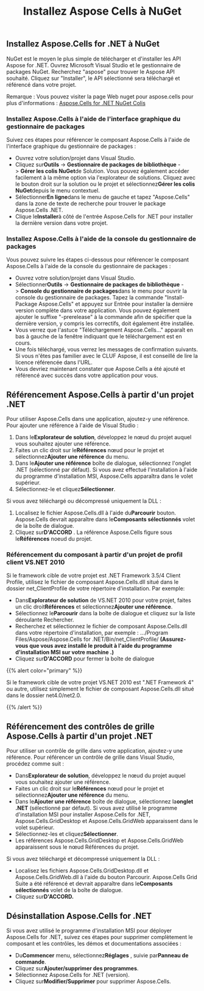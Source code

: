 ﻿---
title: Installez Aspose Cells à NuGet
type: docs
weight: 30
url: /fr/net/installation/
---
## **Installez Aspose.Cells for .NET à NuGet**
NuGet est le moyen le plus simple de télécharger et d'installer les API Aspose for .NET. Ouvrez Microsoft Visual Studio et le gestionnaire de packages NuGet. Recherchez "aspose" pour trouver le Aspose API souhaité. Cliquez sur "Installer", le API sélectionné sera téléchargé et référencé dans votre projet.

Remarque : Vous pouvez visiter la page Web nuget pour aspose.cells pour plus d'informations :
[Aspose.Cells for .NET NuGet Colis](https://www.nuget.org/packages/Aspose.Cells/)

### **Installez Aspose.Cells à l'aide de l'interface graphique du gestionnaire de packages**
Suivez ces étapes pour référencer le composant Aspose.Cells à l'aide de l'interface graphique du gestionnaire de packages :

- Ouvrez votre solution/projet dans Visual Studio.
- Cliquez sur**Outils** -> **Gestionnaire de packages de bibliothèque** -> **Gérer les colis NuGet**de Solution. Vous pouvez également accéder facilement à la même option via l'explorateur de solutions. Cliquez avec le bouton droit sur la solution ou le projet et sélectionnez**Gérer les colis NuGet**depuis le menu contextuel.
- Sélectionner**En ligne**dans le menu de gauche et tapez "Aspose.Cells" dans la zone de texte de recherche pour trouver le package Aspose.Cells .NET.
- Clique le**Installer**à côté de l'entrée Aspose.Cells for .NET pour installer la dernière version dans votre projet.
### **Installez Aspose.Cells à l'aide de la console du gestionnaire de packages**
Vous pouvez suivre les étapes ci-dessous pour référencer le composant Aspose.Cells à l'aide de la console du gestionnaire de packages :

- Ouvrez votre solution/projet dans Visual Studio.
- Sélectionner**Outils** -> **Gestionnaire de packages de bibliothèque** -> **Console du gestionnaire de packages**dans le menu pour ouvrir la console du gestionnaire de packages.
 Tapez la commande "Install-Package Aspose.Cells" et appuyez sur Entrée pour installer la dernière version complète dans votre application. Vous pouvez également ajouter le suffixe "-prerelease" à la commande afin de spécifier que la dernière version, y compris les correctifs, doit également être installée.
- Vous verrez que l'astuce "Téléchargement Aspose.Cells..." apparaît en bas à gauche de la fenêtre indiquant que le téléchargement est en cours.
- Une fois téléchargé, vous verrez les messages de confirmation suivants. Si vous n'êtes pas familier avec le CLUF Aspose, il est conseillé de lire la licence référencée dans l'URL.
- Vous devriez maintenant constater que Aspose.Cells a été ajouté et référencé avec succès dans votre application pour vous.
## **Référencement Aspose.Cells à partir d'un projet .NET**
Pour utiliser Aspose.Cells dans une application, ajoutez-y une référence. Pour ajouter une référence à l'aide de Visual Studio :

1.  Dans le**Explorateur de solution**, développez le nœud du projet auquel vous souhaitez ajouter une référence.
1.  Faites un clic droit sur le**Références** nœud pour le projet et sélectionnez**Ajouter une référence** du menu.
1.  Dans le**Ajouter une référence** boîte de dialogue, sélectionnez l'onglet .NET (sélectionné par défaut). Si vous avez effectué l'installation à l'aide du programme d'installation MSI, Aspose.Cells apparaîtra dans le volet supérieur.
1.  Sélectionnez-le et cliquez**Sélectionner**.

Si vous avez téléchargé ou décompressé uniquement la DLL :

1.  Localisez le fichier Aspose.Cells.dll à l'aide du**Parcourir** bouton. Aspose.Cells devrait apparaître dans le**Composants sélectionnés** volet de la boîte de dialogue.
1.  Cliquez sur**D'ACCORD** . La référence Aspose.Cells figure sous le**Références** noeud du projet.
### **Référencement du composant à partir d'un projet de profil client VS.NET 2010**
Si le framework cible de votre projet est .NET Framework 3.5/4 Client Profile, utilisez le fichier de composant Aspose.Cells.dll situé dans le dossier net_ClientProfile de votre répertoire d'installation. Par exemple:

-  Dans**Explorateur de solution** de VS.NET 2010 pour votre projet, faites un clic droit**Références** et sélectionnez**Ajouter une référence**.
-  Sélectionnez le**Parcourir** dans la boîte de dialogue et cliquez sur la liste déroulante Rechercher.
- Recherchez et sélectionnez le fichier de composant Aspose.Cells.dll dans votre répertoire d'installation, par exemple : .../Program Files/Aspose/Aspose.Cells for .NET/Bin/net_ClientProfile/ **(Assurez-vous que vous avez installé le produit à l'aide du programme d'installation MSI sur votre machine .)**
-  Cliquez sur**D'ACCORD** pour fermer la boîte de dialogue

{{% alert color="primary" %}} 

Si le framework cible de votre projet VS.NET 2010 est ".NET Framework 4" ou autre, utilisez simplement le fichier de composant Aspose.Cells.dll situé dans le dossier net4.0/net2.0.

{{% /alert %}} 
## **Référencement des contrôles de grille Aspose.Cells à partir d'un projet .NET**
Pour utiliser un contrôle de grille dans votre application, ajoutez-y une référence. Pour référencer un contrôle de grille dans Visual Studio, procédez comme suit :

-  Dans**Explorateur de solution**, développez le nœud du projet auquel vous souhaitez ajouter une référence.
-  Faites un clic droit sur le**Références** nœud pour le projet et sélectionnez**Ajouter une référence** du menu.
-  Dans le**Ajouter une référence** boîte de dialogue, sélectionnez la**onglet .NET** (sélectionné par défaut). Si vous avez utilisé le programme d'installation MSI pour installer Aspose.Cells for .NET, Aspose.Cells.GridDesktop et Aspose.Cells.GridWeb apparaissent dans le volet supérieur.
-  Sélectionnez-les et cliquez**Sélectionner**.
- Les références Aspose.Cells.GridDesktop et Aspose.Cells.GridWeb apparaissent sous le nœud Références du projet.

Si vous avez téléchargé et décompressé uniquement la DLL :

-  Localisez les fichiers Aspose.Cells.GridDesktop.dll et Aspose.Cells.GridWeb.dll à l'aide du bouton Parcourir. Aspose.Cells Grid Suite a été référencé et devrait apparaître dans le**Composants sélectionnés** volet de la boîte de dialogue.
-  Cliquez sur**D'ACCORD.**
## **Désinstallation Aspose.Cells for .NET**
Si vous avez utilisé le programme d'installation MSI pour déployer Aspose.Cells for .NET, suivez ces étapes pour supprimer complètement le composant et les contrôles, les démos et documentations associées :

-  Du**Commencer** menu, sélectionnez**Réglages** , suivie par**Panneau de commande**.
-  Cliquez sur**Ajouter/supprimer des programmes**.
- Sélectionnez Aspose.Cells for .NET (version).
-  Cliquez sur**Modifier/Supprimer** pour supprimer Aspose.Cells.
